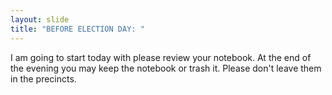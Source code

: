```yaml
---
layout: slide
title: "BEFORE ELECTION DAY: "
---
```


I am going to start today with please review your notebook. At the end of the evening you may keep the notebook or trash it. Please don&#39;t leave them in the precincts.
